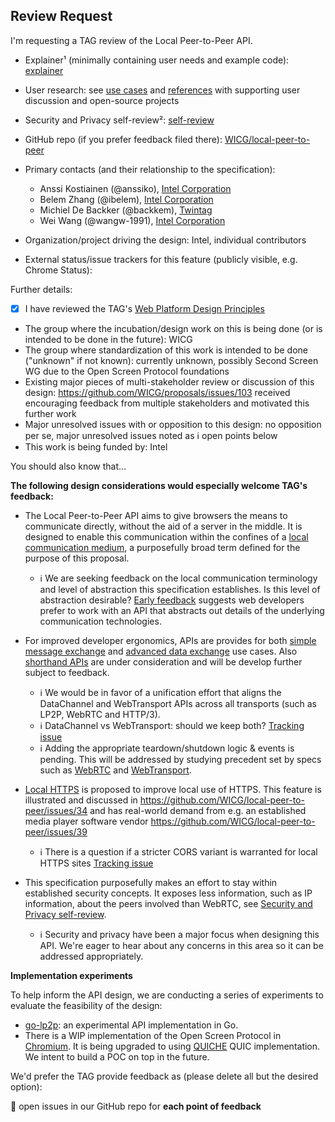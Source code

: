 ## Review Request

I'm requesting a TAG review of the Local Peer-to-Peer API.

- Explainer¹ (minimally containing user needs and example code): [explainer](https://github.com/WICG/local-peer-to-peer/blob/main/EXPLAINER.md)
- User research: see [use cases](https://github.com/WICG/local-peer-to-peer/blob/main/EXPLAINER.md#use-cases) and [references](https://github.com/WICG/local-peer-to-peer/blob/main/EXPLAINER.md#references) with supporting user discussion and open-source projects
- Security and Privacy self-review²: [self-review](https://github.com/WICG/local-peer-to-peer/blob/main/security-privacy-questionnaire.md)
- GitHub repo (if you prefer feedback filed there): [WICG/local-peer-to-peer](https://github.com/WICG/local-peer-to-peer)
- Primary contacts (and their relationship to the specification):

  - Anssi Kostiainen (@anssiko), [Intel Corporation](https://www.intel.com/)
  - Belem Zhang (@ibelem), [Intel Corporation](https://www.intel.com/)
  - Michiel De Backker (@backkem), [Twintag](https://twintag.com/)
  - Wei Wang (@wangw-1991), [Intel Corporation](https://www.intel.com/)

- Organization/project driving the design: Intel, individual contributors
- External status/issue trackers for this feature (publicly visible, e.g. Chrome Status):

Further details:

- [x] I have reviewed the TAG's [Web Platform Design Principles](https://www.w3.org/TR/design-principles/)
- The group where the incubation/design work on this is being done (or is intended to be done in the future): WICG
- The group where standardization of this work is intended to be done ("unknown" if not known): currently unknown, possibly Second Screen WG due to the Open Screen Protocol foundations
- Existing major pieces of multi-stakeholder review or discussion of this design: https://github.com/WICG/proposals/issues/103 received encouraging feedback from multiple stakeholders and motivated this further work
- Major unresolved issues with or opposition to this design: no opposition per se, major unresolved issues noted as ℹ️ open points below
- This work is being funded by: Intel

You should also know that...

**The following design considerations would especially welcome TAG's feedback:**

- The Local Peer-to-Peer API aims to give browsers the means to communicate directly, without the aid of a server in the middle. It is designed to enable this communication within the confines of a [local communication medium](https://wicg.github.io/local-peer-to-peer/#local-communication-medium), a purposefully broad term defined for the purpose of this proposal.
  - ℹ️ We are seeking feedback on the local communication terminology and level of abstraction this specification establishes. Is this level of abstraction desirable? [Early feedback](https://github.com/WICG/proposals/issues/103#issuecomment-1680472714) suggests web developers prefer to work with an API that abstracts out details of the underlying communication technologies.

- For improved developer ergonomics, APIs are provides for both [simple message exchange](https://github.com/WICG/local-peer-to-peer/blob/main/EXPLAINER.md#simple-message-exchange) and [advanced data exchange](https://github.com/WICG/local-peer-to-peer/blob/main/EXPLAINER.md#advanced-data-exchange) use cases. Also [shorthand APIs](https://github.com/WICG/local-peer-to-peer/blob/main/EXPLAINER.md#shorthand-apis) are under consideration and will be develop further subject to feedback.
  - ℹ️ We would be in favor of a unification effort that aligns the DataChannel and WebTransport APIs across all transports (such as LP2P, WebRTC and HTTP/3).
  - ℹ️ DataChannel vs WebTransport: should we keep both? [Tracking issue](https://github.com/WICG/local-peer-to-peer/issues/29)
  - ℹ️ Adding the appropriate teardown/shutdown logic & events is pending. This will be addressed by studying precedent set by specs such as [WebRTC](https://www.w3.org/TR/webrtc/) and [WebTransport](https://www.w3.org/TR/webtransport/).

- [Local HTTPS](https://github.com/WICG/local-peer-to-peer/blob/main/EXPLAINER.md#local-https) is proposed to improve local use of HTTPS. This feature is illustrated and discussed in https://github.com/WICG/local-peer-to-peer/issues/34 and has real-world demand from e.g. an established media player software vendor https://github.com/WICG/local-peer-to-peer/issues/39
  - ℹ️ There is a question if a stricter CORS variant is warranted for local HTTPS sites [Tracking issue](https://github.com/WICG/local-peer-to-peer/issues/34)

- This specification purposefully makes an effort to stay within established security concepts. It exposes less information, such as IP information, about the peers involved than WebRTC, see [Security and Privacy self-review](https://github.com/WICG/local-peer-to-peer/blob/main/security-privacy-questionnaire.md).
  - ℹ️ Security and privacy have been a major focus when designing this API. We're eager to hear about any concerns in this area so it can be addressed appropriately.

**Implementation experiments**

To help inform the API design, we are conducting a series of experiments to evaluate the feasibility of the design:

- [go-lp2p](https://github.com/backkem/go-lp2p): an experimental API implementation in Go.
- There is a WIP implementation of the Open Screen Protocol in [Chromium](https://chromium.googlesource.com/openscreen/). It is being upgraded to using [QUICHE](https://github.com/google/quiche) QUIC implementation. We intent to build a POC on top in the future.

We'd prefer the TAG provide feedback as (please delete all but the desired option):

🐛 open issues in our GitHub repo for **each point of feedback**
